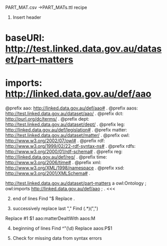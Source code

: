 PART_MAT.csv ->PART_MATs.ttl recipe

1. Insert header
>>>
# baseURI: http://test.linked.data.gov.au/dataset/part-matters
# imports: http://linked.data.gov.au/def/aao

@prefix aao: <http://linked.data.gov.au/def/aao#> .
@prefix aaos: <http://test.linked.data.gov.au/dataset/aao/> .
@prefix dct: <http://purl.org/dc/terms/> .
@prefix dept: <http://test.linked.data.gov.au/dataset/dept/> .
@prefix leg: <http://linked.data.gov.au/def/legislation#> .
@prefix matter: <http://test.linked.data.gov.au/dataset/matter/> .
@prefix owl: <http://www.w3.org/2002/07/owl#> .
@prefix rdf: <http://www.w3.org/1999/02/22-rdf-syntax-ns#> .
@prefix rdfs: <http://www.w3.org/2000/01/rdf-schema#> .
@prefix reg: <http://linked.data.gov.au/def/reg/> .
@prefix time: <http://www.w3.org/2006/time#> .
@prefix xml: <http://www.w3.org/XML/1998/namespace> .
@prefix xsd: <http://www.w3.org/2001/XMLSchema#> .

<http://test.linked.data.gov.au/dataset/part-matters>
  a owl:Ontology ;
  owl:imports <http://linked.data.gov.au/def/aao> ;
.
<<<

2. end of lines
Find
"$
Replace
 .

3. successively replace last ","
Find
(.*)(",")

Replace #1
$1 aao:matterDealtWith aaos:M


4. beginning of lines
Find
^"(\d)
Replace
aaos:P$1

5. Check for missing data from syntax errors
